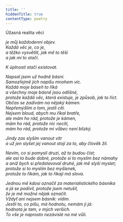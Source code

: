 ```yaml
---
title: ''
hiddenTitle: true
contentType: poetry
---
```


<section>

Úžasná realita věcí

_je můj každodenní objev.  
Každá věc je, co je,  
a těžko vysvětlit, jak mě to těší  
a jak mi to stačí._

</section>

<section>

_K úplnosti stačí existovat._

</section>

<section>

_Napsal jsem už hodně básní.  
Samozřejmě jich napíšu mnohem víc.  
Každá moje báseň to říká  
a všechny moje básně jsou odlišné,  
protože každá věc, která existuje, je způsob, jak to říct.  
Občas se zadívám na nějaký kámen.  
Nepřemýšlím o tom, jestli cítí.  
Nejsem bloud, abych mu říkal bratře,  
ale mám ho rád, protože je kámen,  
mám ho rád, protože nic necítí,  
mám ho rád, protože mi vůbec není blízký._

</section>

<section>

_Jindy zas slyším vanout vítr  
a už jen slyšet jej vanout stojí za to, aby člověk žil._

</section>

<section>

_Nevím, co si pomyslí druzí, až to budou číst;  
ale asi to bude dobré, protože si to myslím bez námahy  
a aniž bych si představoval druhé, jak mě slyší myslet;  
protože si to myslím bez myšlenek,  
protože to říkám, jak to říkají má slova._

</section>

<section>

_Jednou mě kdosi označil za materialistického básníka  
a já se podivil, protože jsem netušil,  
že je mě možné nějak označit.  
Vždyť ani nejsem básník: vidím.  
Jestli to, co píšu, má hodnotu, nemám ji já:  
hodnota je tam, v mých verších.  
To vše je naprosto nezávislé na mé vůli._

</section>
